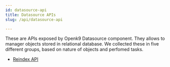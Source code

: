 ```yaml
---
id: datasource-api
title: Datasource APIs
slug: /api/datasource-api

---
```


These are APIs exposed by Openk9 Datasource component. They allows to manager objects stored in relational database.
We collected these in five different groups, based on nature of objects and perfomed tasks.

- [Reindex API](reindex-api)

